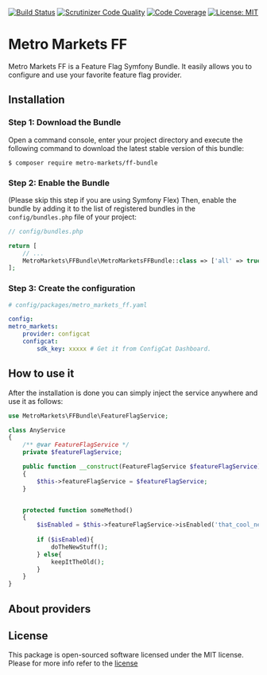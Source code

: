
[![Build Status](https://travis-ci.com/leobeal/ff.svg?branch=main)](https://travis-ci.com/leobeal/ff)
[![Scrutinizer Code Quality](https://scrutinizer-ci.com/g/leobeal/ff/badges/quality-score.png?b=main)](https://scrutinizer-ci.com/g/leobeal/ff/?branch=main)
[![Code Coverage](https://scrutinizer-ci.com/g/leobeal/ff/badges/coverage.png?b=main)](https://scrutinizer-ci.com/g/leobeal/ff/?branch=main)
[![License: MIT](https://img.shields.io/badge/License-MIT-yellow.svg)](https://opensource.org/licenses/MIT)

Metro Markets FF
===============

Metro Markets FF is a Feature Flag Symfony Bundle. It easily allows you to configure and use your favorite feature flag provider.

Installation
----------------------------------

### Step 1: Download the Bundle

Open a command console, enter your project directory and execute the
following command to download the latest stable version of this bundle:

```console
$ composer require metro-markets/ff-bundle
```

### Step 2: Enable the Bundle
(Please skip this step if you are using Symfony Flex)
Then, enable the bundle by adding it to the list of registered bundles
in the `config/bundles.php` file of your project:

```php
// config/bundles.php

return [
    // ...
    MetroMarkets\FFBundle\MetroMarketsFFBundle::class => ['all' => true],
];
```

### Step 3: Create the configuration

```yaml
# config/packages/metro_markets_ff.yaml

config:
metro_markets:
    provider: configcat
    configcat:
        sdk_key: xxxxx # Get it from ConfigCat Dashboard.

```

How to use it
---------------

After the installation is done you can simply inject the service anywhere and use it as follows:

```php
use MetroMarkets\FFBundle\FeatureFlagService;

class AnyService
{
    /** @var FeatureFlagService */
    private $featureFlagService;

    public function __construct(FeatureFlagService $featureFlagService)
    {
        $this->featureFlagService = $featureFlagService;
    }


    protected function someMethod()
    {
        $isEnabled = $this->featureFlagService->isEnabled('that_cool_new_feature');
        
        if ($isEnabled){
            doTheNewStuff();
        } else{
            keepItTheOld();
        }
    }   
}
```

About providers
---------------


License
-------
This package is open-sourced software licensed under the MIT license. Please for more info refer to the [license](LICENSE)